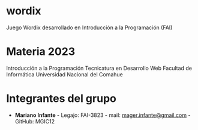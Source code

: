 # wordix
Juego Wordix desarrollado en Introducción a la Programación (FAI)

# Materia 2023

Introducción a la Programación
Tecnicatura en Desarrollo Web
Facultad de Informática
Universidad Nacional del Comahue

# Integrantes del grupo

- **Mariano Infante** - Legajo: FAI-3823 - mail: mager.infante@gmail.com - GitHub: MGIC12
